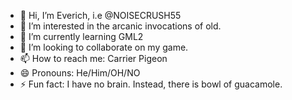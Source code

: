 - 👋 Hi, I’m Everich, i.e @NOISECRUSH55
- 👀 I’m interested in the arcanic invocations of old.
- 🌱 I’m currently learning GML2
- 💞️ I’m looking to collaborate on my game. 
- 📫 How to reach me: Carrier Pigeon
- 😄 Pronouns: He/Him/OH/NO
- ⚡ Fun fact: I have no brain. Instead, there is bowl of guacamole.
